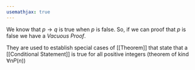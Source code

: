```yaml
---
usemathjax: true
---
```


We know that $p \to q$ is true when $p$ is false.
So, if we can proof that $p$ is false we have a *Vacuous Proof*.

They are used to establish special cases of [[Theorem]] that state that a [[Conditional Statement]] is true for all positive integers (theorem of kind $\forall nP(n)$)